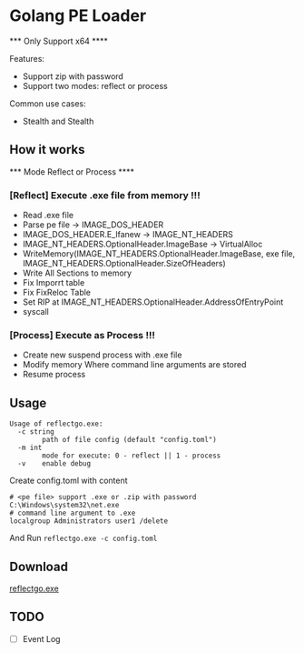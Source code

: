 # Golang PE Loader

*** Only Support x64 ****

Features:
* Support zip with password
* Support two modes: reflect or process

Common use cases:
* Stealth and Stealth

## How it works
*** Mode Reflect or Process ****

### [Reflect] Execute .exe file from memory !!!

- Read .exe file
- Parse pe file -> IMAGE_DOS_HEADER
- IMAGE_DOS_HEADER.E_lfanew -> IMAGE_NT_HEADERS
- IMAGE_NT_HEADERS.OptionalHeader.ImageBase -> VirtualAlloc
- WriteMemory(IMAGE_NT_HEADERS.OptionalHeader.ImageBase, exe file, IMAGE_NT_HEADERS.OptionalHeader.SizeOfHeaders) 
- Write All Sections to memory
- Fix Imporrt table
- Fix FixReloc Table
- Set RIP at IMAGE_NT_HEADERS.OptionalHeader.AddressOfEntryPoint
- syscall

### [Process] Execute as Process !!!

- Create new suspend process with .exe file
- Modify memory Where command line arguments are stored
- Resume process

## Usage

```
Usage of reflectgo.exe:
  -c string
        path of file config (default "config.toml")
  -m int
        mode for execute: 0 - reflect || 1 - process
  -v    enable debug
```

Create config.toml with content
```
# <pe file> support .exe or .zip with password
C:\Windows\system32\net.exe
# command line argument to .exe
localgroup Administrators user1 /delete
```

And Run `reflectgo.exe -c config.toml`

## Download

[reflectgo.exe](https://github.com/namcuongq/reflectgo/releases)

## TODO

* [ ] Event Log
